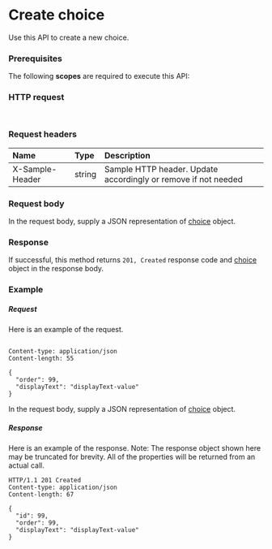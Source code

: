 # Create choice

Use this API to create a new choice.
### Prerequisites
The following **scopes** are required to execute this API: 
### HTTP request
<!-- { "blockType": "ignored" } -->
```http


```
### Request headers
| Name       | Type | Description|
|:---------------|:--------|:----------|
| X-Sample-Header  | string  | Sample HTTP header. Update accordingly or remove if not needed|

### Request body
In the request body, supply a JSON representation of [choice](../resources/choice.md) object.


### Response
If successful, this method returns `201, Created` response code and [choice](../resources/choice.md) object in the response body.

### Example
##### Request
Here is an example of the request.
<!-- {
  "blockType": "request",
  "name": "create_choice_from_choicecolumndefinition"
}-->
```http

Content-type: application/json
Content-length: 55

{
  "order": 99,
  "displayText": "displayText-value"
}
```
In the request body, supply a JSON representation of [choice](../resources/choice.md) object.
##### Response
Here is an example of the response. Note: The response object shown here may be truncated for brevity. All of the properties will be returned from an actual call.
<!-- {
  "blockType": "response",
  "truncated": true,
  "@odata.type": "microsoft.graph.choice"
} -->
```http
HTTP/1.1 201 Created
Content-type: application/json
Content-length: 67

{
  "id": 99,
  "order": 99,
  "displayText": "displayText-value"
}
```

<!-- uuid: 8fcb5dbc-d5aa-4681-8e31-b001d5168d79
2015-10-25 14:57:30 UTC -->
<!-- {
  "type": "#page.annotation",
  "description": "Create choice",
  "keywords": "",
  "section": "documentation",
  "tocPath": ""
}-->
